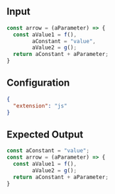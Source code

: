 
## Input
```javascript input
const arrow = (aParameter) => {
  const aValue1 = f(),
        aConstant = "value",
        aValue2 = g();
  return aConstant + aParameter;
}
```

## Configuration
```json configuration
{
  "extension": "js"
}
```

## Expected Output
```javascript expected output
const aConstant = "value";
const arrow = (aParameter) => {
  const aValue1 = f(),
        aValue2 = g();
  return aConstant + aParameter;
}
```
